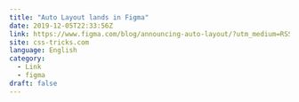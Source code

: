 ```yaml
---
title: "Auto Layout lands in Figma"
date: 2019-12-05T22:33:56Z
link: https://www.figma.com/blog/announcing-auto-layout/?utm_medium=RSS&utm_source=news.12bit.vn
site: css-tricks.com
language: English
category:
  - Link
  - figma
draft: false
---
```

